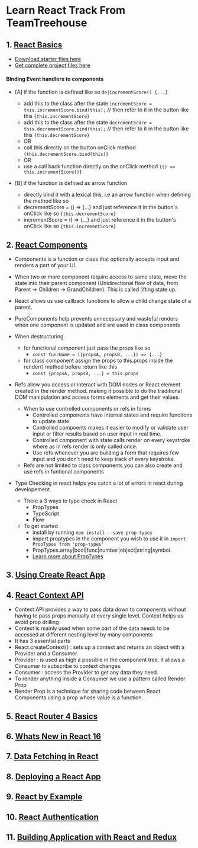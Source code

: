 # Learn React Track From TeamTreehouse

## 1. [React Basics](https://teamtreehouse.com/library/react-basics-2)
- [Download starter files here](http://treehouse-code-samples.s3.amazonaws.com/react-basics/scoreboard.zip)
- [Get complete project files here](https://treehouse-code-samples.s3.amazonaws.com/react-basics/1-first-steps-in-react.zip)

####  Binding Event handlers to components

  - [A] if the function is defined like so `de|incrementScore() {...}`
   	- add this to the class after the state `incrementScore = this.incrementScore.bind(this);`  // then refer to it in the button like this `{this.incrementScore}`
    - add this to the class after the state `decrementScore = this.decrementScore.bind(this);` // then refer to it in the button like this `{this.decrementScore}`
   	- OR
   	- call this directly on the button onClick method `{this.decrementScore.bind(this)}`
   	- OR
   	- use a call back function directly on the onClick method `{() => this.incrementScore()}`
   
  - [B] if the function is defined as arrow function
   	- directly bind it with a lexical this, i.e an arrow function when defining the method like so
   	- decrementScore = () => {...} and just reference it in the button's onClick like so `{this.decrementScore}`
    - incrementScore = () => {...} and just reference it in the button's onClick like so `{this.incrementScore}`


## 2. [React Components](https://teamtreehouse.com/library/react-components)
- Components is a function or class that optionally accepts input and renders a part of your UI.

- When two or more component require access to same state, move the state into their parent component (Unidirectional flow of data, from Parent -> Children -> GrandChildren). This is called lifting state up.

- React allows us use callback functions to allow a child change state of a parent.

- PureComponents help prevents unnecessary and wasteful renders when one component is updated and are used in class components

- When destructuring 
	- for functional component just pass the props like so
		- `const funcName = ({propsA, propsB, ...}) => {...}`
	- for class component assign the props to this.props inside the render() method before return like this
		- `const {propsA, propsB, ...} = this.props`
- Refs allow you access or interact with DOM nodes or React element created in the render method. making it possible to do the traditional DOM manipulation and access forms elements and get their values.
	- When to use controlled components or refs in forms
		- Controlled components have internal states and require functions to update state
		- Controlled compoents makes it easier to modify or validate user input or filter results based on user input in real time.
		- Controlled component with state calls render on every keystroke where as in refs render is only called once.
		- Use refs whenever you are building a form that requires few input and you don't need to keep track of every keystroke.
	- Refs are not limited to class components you can also create and use refs in funtional components
- Type Checking in react helps you catch a lot of errors in react during developement.
	- There a 3 ways to type check in React
		- PropTypes
		- TypeScript
		- Flow 
	- To get started 
		- install by running `npm install --save prop-types`
		- import proptypes in the component you wish to use it in `import  PropTypes from 'prop-types'`
		- PropTypes.array|bool|func|number|object|string|symbol. 
		- [Learn more about PropTypes](https://reactjs.org/docs/typechecking-with-proptypes.html)

## 3. [Using Create React App](https://teamtreehouse.com/library/using-create-react-app)

## 4. [React Context API](https://teamtreehouse.com/library/react-context-api)
- Context API provides a way to pass data down to components without having to pass props manually at every single level. Context helps us avoid prop drilling
- Context is mainly used when some part of the data needs to be accessed at different nesting level by many components
- It has 3 essential parts
 - React.createContext() : sets up a context and returns an object with a Provider and a Consumer.
 - Provider : is used as high a possible in the component tree. it allows a Consumer to subscribe to context changes.
 - Consumer : access the Provider to get any data they need.
- To render anything inside a Consumer we use a pattern called Render Prop
- Render Prop is a technique for sharing code between React Components using a prop whose value is a function.

## 5. [React Router 4 Basics](https://teamtreehouse.com/library/react-router-4-basics-2)
## 6. [Whats New in React 16](https://teamtreehouse.com/library/whats-new-in-react-16)
## 7. [Data Fetching in React](https://teamtreehouse.com/library/data-fetching-in-react)
## 8. [Deploying a React App](https://teamtreehouse.com/library/deploying-a-react-app)
## 9. [React by Example](https://teamtreehouse.com/library/react-by-example)
## 10. [React Authentication](https://teamtreehouse.com/library/react-authentication)
## 11. [Building Application with React and Redux](https://teamtreehouse.com/library/building-applications-with-react-and-redux)